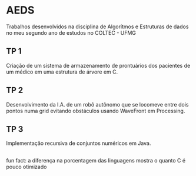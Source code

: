 # AEDS
Trabalhos desenvolvidos na disciplina de Algorítmos e Estruturas de dados no meu segundo ano de estudos no COLTEC - UFMG

## TP 1
Criação de um sistema de armazenamento de prontuários dos pacientes de um médico em uma estrutura de árvore em C.

## TP 2
Desenvolvimento da I.A. de um robô autônomo que se locomeve entre dois pontos numa grid evitando obstáculos usando WaveFront em Processing.

## TP 3
Implementação recursiva de conjuntos numéricos em Java.

##
fun fact: a diferença na porcentagem das linguagens mostra o quanto C é pouco otimizado
